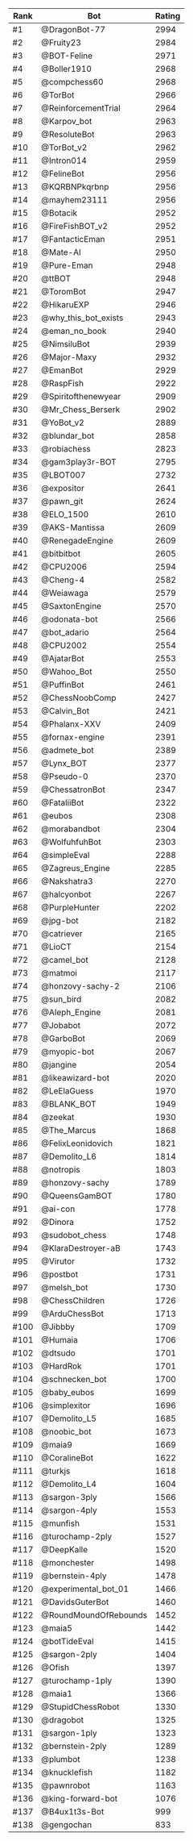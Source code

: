 Rank|Bot|Rating
---|---|---
#1|@DragonBot-77|2994
#2|@Fruity23|2984
#3|@BOT-Feline|2971
#4|@Boller1910|2968
#5|@compchess60|2968
#6|@TorBot|2966
#7|@ReinforcementTrial|2964
#8|@Karpov_bot|2963
#9|@ResoluteBot|2963
#10|@TorBot_v2|2962
#11|@Intron014|2959
#12|@FelineBot|2956
#13|@KQRBNPkqrbnp|2956
#14|@mayhem23111|2956
#15|@Botacik|2952
#16|@FireFishBOT_v2|2952
#17|@FantacticEman|2951
#18|@Mate-AI|2950
#19|@Pure-Eman|2948
#20|@ttBOT|2948
#21|@ToromBot|2947
#22|@HikaruEXP|2946
#23|@why_this_bot_exists|2943
#24|@eman_no_book|2940
#25|@NimsiluBot|2939
#26|@Major-Maxy|2932
#27|@EmanBot|2929
#28|@RaspFish|2922
#29|@Spiritofthenewyear|2909
#30|@Mr_Chess_Berserk|2902
#31|@YoBot_v2|2889
#32|@blundar_bot|2858
#33|@robiachess|2823
#34|@gam3play3r-BOT|2795
#35|@LBOT007|2732
#36|@expositor|2641
#37|@pawn_git|2624
#38|@ELO_1500|2610
#39|@AKS-Mantissa|2609
#40|@RenegadeEngine|2609
#41|@bitbitbot|2605
#42|@CPU2006|2594
#43|@Cheng-4|2582
#44|@Weiawaga|2579
#45|@SaxtonEngine|2570
#46|@odonata-bot|2566
#47|@bot_adario|2564
#48|@CPU2002|2554
#49|@AjatarBot|2553
#50|@Wahoo_Bot|2550
#51|@PuffinBot|2461
#52|@ChessNoobComp|2427
#53|@Calvin_Bot|2421
#54|@Phalanx-XXV|2409
#55|@fornax-engine|2391
#56|@admete_bot|2389
#57|@Lynx_BOT|2377
#58|@Pseudo-0|2370
#59|@ChessatronBot|2347
#60|@FataliiBot|2322
#61|@eubos|2308
#62|@morabandbot|2304
#63|@WolfuhfuhBot|2303
#64|@simpleEval|2288
#65|@Zagreus_Engine|2285
#66|@Nakshatra3|2270
#67|@halcyonbot|2267
#68|@PurpleHunter|2202
#69|@jpg-bot|2182
#70|@catriever|2165
#71|@LioCT|2154
#72|@camel_bot|2128
#73|@matmoi|2117
#74|@honzovy-sachy-2|2106
#75|@sun_bird|2082
#76|@Aleph_Engine|2081
#77|@Jobabot|2072
#78|@GarboBot|2069
#79|@myopic-bot|2067
#80|@jangine|2054
#81|@likeawizard-bot|2020
#82|@LeElaGuess|1970
#83|@BLANK_BOT|1949
#84|@zeekat|1930
#85|@The_Marcus|1868
#86|@FelixLeonidovich|1821
#87|@Demolito_L6|1814
#88|@notropis|1803
#89|@honzovy-sachy|1789
#90|@QueensGamBOT|1780
#91|@ai-con|1778
#92|@Dinora|1752
#93|@sudobot_chess|1748
#94|@KlaraDestroyer-aB|1743
#95|@Virutor|1732
#96|@postbot|1731
#97|@melsh_bot|1730
#98|@ChessChildren|1726
#99|@ArduChessBot|1713
#100|@Jibbby|1709
#101|@Humaia|1706
#102|@dtsudo|1701
#103|@HardRok|1701
#104|@schnecken_bot|1700
#105|@baby_eubos|1699
#106|@simplexitor|1696
#107|@Demolito_L5|1685
#108|@noobic_bot|1673
#109|@maia9|1669
#110|@CoralineBot|1622
#111|@turkjs|1618
#112|@Demolito_L4|1604
#113|@sargon-3ply|1566
#114|@sargon-4ply|1553
#115|@munfish|1531
#116|@turochamp-2ply|1527
#117|@DeepKalle|1520
#118|@monchester|1498
#119|@bernstein-4ply|1478
#120|@experimental_bot_01|1466
#121|@DavidsGuterBot|1460
#122|@RoundMoundOfRebounds|1452
#123|@maia5|1442
#124|@botTideEval|1415
#125|@sargon-2ply|1404
#126|@Ofish|1397
#127|@turochamp-1ply|1390
#128|@maia1|1366
#129|@StupidChessRobot|1330
#130|@dragobot|1325
#131|@sargon-1ply|1323
#132|@bernstein-2ply|1289
#133|@plumbot|1238
#134|@knucklefish|1182
#135|@pawnrobot|1163
#136|@king-forward-bot|1076
#137|@B4ux1t3s-Bot|999
#138|@gengochan|833
